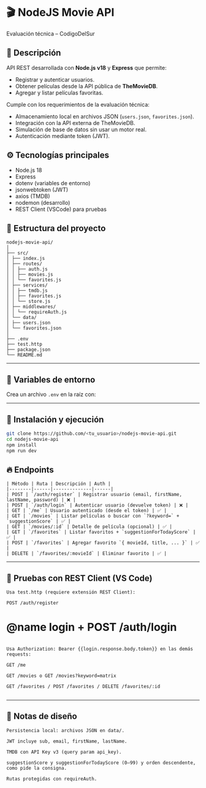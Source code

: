 # 🎬 NodeJS Movie API
Evaluación técnica – CodigoDelSur

## 📖 Descripción
API REST desarrollada con **Node.js v18** y **Express** que permite:
- Registrar y autenticar usuarios.
- Obtener películas desde la API pública de **TheMovieDB**.
- Agregar y listar películas favoritas.

Cumple con los requerimientos de la evaluación técnica:
- Almacenamiento local en archivos JSON (`users.json`, `favorites.json`).
- Integración con la API externa de TheMovieDB.
- Simulación de base de datos sin usar un motor real.
- Autenticación mediante token (JWT).

## ⚙️ Tecnologías principales
- Node.js 18
- Express
- dotenv (variables de entorno)
- jsonwebtoken (JWT)
- axios (TMDB)
- nodemon (desarrollo)
- REST Client (VSCode) para pruebas

## 📁 Estructura del proyecto
```
nodejs-movie-api/
│
├── src/
│ ├── index.js
│ ├── routes/
│ │ ├── auth.js
│ │ ├── movies.js
│ │ └── favorites.js
│ ├── services/
│ │ ├── tmdb.js
│ │ ├── favorites.js
│ │ └── store.js
│ ├── middlewares/
│ │ └── requireAuth.js
│ └── data/
│ ├── users.json
│ └── favorites.json
│
├── .env
├── test.http
├── package.json
└── README.md
```


---

## 🔑 Variables de entorno
Crea un archivo `.env` en la raíz con:


---

## 🚀 Instalación y ejecución
```bash
git clone https://github.com/<tu_usuario>/nodejs-movie-api.git
cd nodejs-movie-api
npm install
npm run dev
```

## 🔥 Endpoints
```
| Método | Ruta | Descripción | Auth |
|--------|------|--------------|------|
| POST | `/auth/register` | Registrar usuario (email, firstName, lastName, password) | ❌ |
| POST | `/auth/login` | Autenticar usuario (devuelve token) | ❌ |
| GET | `/me` | Usuario autenticado (desde el token) | ✅ |
| GET | `/movies` | Listar películas o buscar con `?keyword=` + `suggestionScore` | ✅ |
| GET | `/movies/:id` | Detalle de película (opcional) | ✅ |
| GET | `/favorites` | Listar favoritos + `suggestionForTodayScore` | ✅ |
| POST | `/favorites` | Agregar favorito `{ movieId, title, ... }` | ✅ |
| DELETE | `/favorites/:movieId` | Eliminar favorito | ✅ |

```

---
## 🧪 Pruebas con REST Client (VS Code)
```
Usa test.http (requiere extensión REST Client):

POST /auth/register
```

# @name login + POST /auth/login
```

Usa Authorization: Bearer {{login.response.body.token}} en las demás requests:

GET /me

GET /movies o GET /movies?keyword=matrix

GET /favorites / POST /favorites / DELETE /favorites/:id


```

---

## 🧠 Notas de diseño
```
Persistencia local: archivos JSON en data/.

JWT incluye sub, email, firstName, lastName.

TMDB con API Key v3 (query param api_key).

suggestionScore y suggestionForTodayScore (0–99) y orden descendente, como pide la consigna.

Rutas protegidas con requireAuth.

```
